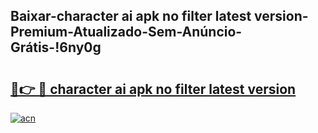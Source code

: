 
## Baixar-character ai apk no filter latest version-Premium-Atualizado-Sem-Anúncio-Grátis-!6ny0g

# <h2><a href="https://andorid.site?title=character_ai_apk_no_filter_latest_version&ref=27">🔗👉 🔴 character ai apk no filter latest version</a></h2>

[![acn](https://github.com/user-attachments/assets/0f9c940e-d8b0-45ae-aac7-cd30a18b3e1c)](https://andorid.site?title=character_ai_apk_no_filter_latest_version&ref=27)

